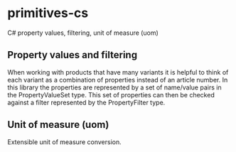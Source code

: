 # primitives-cs

C# property values, filtering, unit of measure (uom)

## Property values and filtering

When working with products that have many variants it is helpful to think of each variant as a combination of properties instead of an article number. In this library the properties are represented by a set of name/value pairs in the PropertyValueSet type. This set of properties can then be checked against a filter represented by the PropertyFilter type.

## Unit of measure (uom)

Extensible unit of measure conversion.
